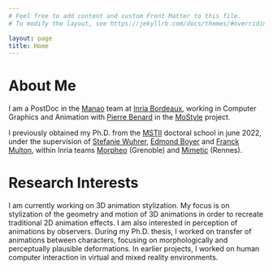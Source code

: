 ```yaml
---
# Feel free to add content and custom Front Matter to this file.
# To modify the layout, see https://jekyllrb.com/docs/themes/#overriding-theme-defaults

layout: page
title: Home
---
```


# About Me

I am a PostDoc in the <a href="https://manao.inria.fr/" target="_blank">Manao</a> team at <a href="https://www.inria.fr/fr/centre-inria-universite-bordeaux" target="_blank">Inria Bordeaux</a>, working in Computer Graphics and Animation with <a href="https://www.labri.fr/perso/pbenard/index.html" target="_blank">Pierre Benard</a> in the <a href="https://mostyle.github.io/" target="_blank">MoStyle</a> project.

I previously obtained my Ph.D. from the <a href="https://edmstii.univ-grenoble-alpes.fr/" target="_blank">MSTII</a> doctoral school in june 2022, under the supervision of <a href="https://swuhrer.gitlabpages.inria.fr/website/" target="_blank">Stefanie Wuhrer</a>, <a href="https://morpheo.inrialpes.fr/people/Boyer/" target="_blank">Edmond Boyer</a> and <a href="https://perso.univ-rennes2.fr/franck.multon" target="_blank">Franck Multon</a>, within Inria teams <a href="https://team.inria.fr/morpheo/" target="_blank">Morpheo</a> (Grenoble) and <a href="https://team.inria.fr/mimetic/#" target="_blank">Mimetic</a> (Rennes).

# Research Interests

I am currently working on 3D animation stylization. My focus is on stylization of the geometry and motion of 3D animations in order to recreate traditional 2D animation effects. I am also interested in perception of animations by observers. During my Ph.D. thesis, I worked on transfer of animations between characters, focusing on morphologically and perceptually plausible deformations. In earlier projects, I worked on human computer interaction in virtual and mixed reality environments.